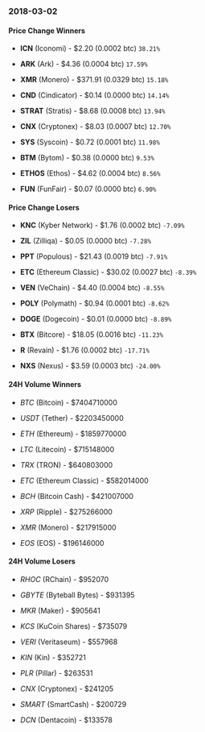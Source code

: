 ### 2018-03-02

#### __Price Change Winners__
* **ICN** (Iconomi) - $2.20 (0.0002 btc) `38.21%`

* **ARK** (Ark) - $4.36 (0.0004 btc) `17.59%`

* **XMR** (Monero) - $371.91 (0.0329 btc) `15.18%`

* **CND** (Cindicator) - $0.14 (0.0000 btc) `14.14%`

* **STRAT** (Stratis) - $8.68 (0.0008 btc) `13.94%`

* **CNX** (Cryptonex) - $8.03 (0.0007 btc) `12.70%`

* **SYS** (Syscoin) - $0.72 (0.0001 btc) `11.98%`

* **BTM** (Bytom) - $0.38 (0.0000 btc) `9.53%`

* **ETHOS** (Ethos) - $4.62 (0.0004 btc) `8.56%`

* **FUN** (FunFair) - $0.07 (0.0000 btc) `6.90%`


#### __Price Change Losers__
* **KNC** (Kyber Network) - $1.76 (0.0002 btc) `-7.09%`

* **ZIL** (Zilliqa) - $0.05 (0.0000 btc) `-7.28%`

* **PPT** (Populous) - $21.43 (0.0019 btc) `-7.91%`

* **ETC** (Ethereum Classic) - $30.02 (0.0027 btc) `-8.39%`

* **VEN** (VeChain) - $4.40 (0.0004 btc) `-8.55%`

* **POLY** (Polymath) - $0.94 (0.0001 btc) `-8.62%`

* **DOGE** (Dogecoin) - $0.01 (0.0000 btc) `-8.89%`

* **BTX** (Bitcore) - $18.05 (0.0016 btc) `-11.23%`

* **R** (Revain) - $1.76 (0.0002 btc) `-17.71%`

* **NXS** (Nexus) - $3.59 (0.0003 btc) `-24.00%`


#### __24H Volume Winners__
* *BTC* (Bitcoin) - $7404710000

* *USDT* (Tether) - $2203450000

* *ETH* (Ethereum) - $1859770000

* *LTC* (Litecoin) - $715148000

* *TRX* (TRON) - $640803000

* *ETC* (Ethereum Classic) - $582014000

* *BCH* (Bitcoin Cash) - $421007000

* *XRP* (Ripple) - $275266000

* *XMR* (Monero) - $217915000

* *EOS* (EOS) - $196146000


#### __24H Volume Losers__
* *RHOC* (RChain) - $952070

* *GBYTE* (Byteball Bytes) - $931395

* *MKR* (Maker) - $905641

* *KCS* (KuCoin Shares) - $735079

* *VERI* (Veritaseum) - $557968

* *KIN* (Kin) - $352721

* *PLR* (Pillar) - $263531

* *CNX* (Cryptonex) - $241205

* *SMART* (SmartCash) - $200729

* *DCN* (Dentacoin) - $133578

